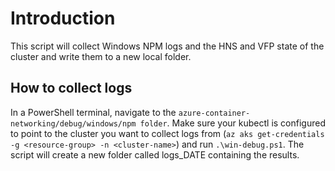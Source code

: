 # Introduction 

This script will collect Windows NPM logs and the HNS and VFP state of the cluster and write them to a new local folder.

## How to collect logs

In a PowerShell terminal, navigate to the `azure-container-networking/debug/windows/npm folder`. Make sure your kubectl is configured to point to the cluster you want to collect logs from (`az aks get-credentials -g <resource-group> -n <cluster-name>`) and run `.\win-debug.ps1`. The script will create a new folder called logs_DATE containing the results.